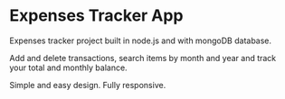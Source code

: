 # Expenses Tracker App
Expenses tracker project built in node.js and with mongoDB database.

Add and delete transactions, search items by month and year and track your total and monthly balance.

Simple and easy design. Fully responsive.

